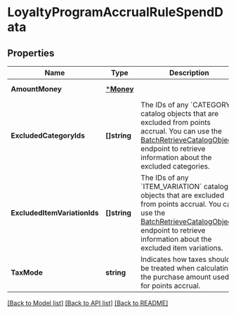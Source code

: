 # LoyaltyProgramAccrualRuleSpendData

## Properties
Name | Type | Description | Notes
------------ | ------------- | ------------- | -------------
**AmountMoney** | [***Money**](Money.md) |  | [default to null]
**ExcludedCategoryIds** | **[]string** | The IDs of any &#x60;CATEGORY&#x60; catalog objects that are excluded from points accrual.  You can use the [BatchRetrieveCatalogObjects](https://developer.squareup.com/reference/square_2024-01-18/catalog-api/batch-retrieve-catalog-objects) endpoint to retrieve information about the excluded categories. | [optional] [default to null]
**ExcludedItemVariationIds** | **[]string** | The IDs of any &#x60;ITEM_VARIATION&#x60; catalog objects that are excluded from points accrual.  You can use the [BatchRetrieveCatalogObjects](https://developer.squareup.com/reference/square_2024-01-18/catalog-api/batch-retrieve-catalog-objects) endpoint to retrieve information about the excluded item variations. | [optional] [default to null]
**TaxMode** | **string** | Indicates how taxes should be treated when calculating the purchase amount used for points accrual. | [default to null]

[[Back to Model list]](../README.md#documentation-for-models) [[Back to API list]](../README.md#documentation-for-api-endpoints) [[Back to README]](../README.md)

